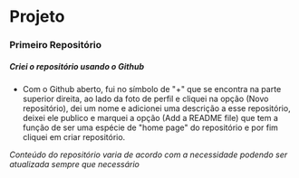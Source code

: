 # Projeto

### Primeiro Repositório 

##### Criei o repositório usando o Github

- Com o Github aberto, fui no símbolo de "+" que se encontra na parte superior direita, ao lado da foto de perfil e cliquei na opção (Novo repositório), dei um nome e adicionei uma descrição a esse repositório, deixei ele publico e marquei a opção (Add a README file) que tem a função de ser uma espécie de "home page" do repositório e por fim  cliquei em criar repositório.

_Conteúdo do repositório varia de acordo com a necessidade podendo ser atualizada sempre que necessário_
